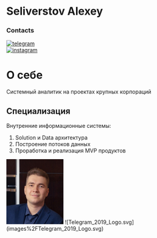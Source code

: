# Seliverstov Alexey
### Contacts
[![telegram](https://img.shields.io/badge/Telegram-2CA5E0?style=for-the-badge&logo=telegram&logoColor=white)](https://t.me/Mephodin)  
[![instagram](https://img.shields.io/badge/Instagram-E4405F?style=for-the-badge&logo=instagram&logoColor=white)](https://instagram.com/seliverstov609?igshid=NTc4MTIwNjQ2YQ==)

# О себе
Системный аналитик на проектах крупных корпораций

## Специализация
Внутренние информационные системы:
   1. Solution и Data архитектура
   2. Построение потоков данных
   3. Проработка и реализация MVP продуктов

   

<img src="images/myPhoto.jpg" width="150" height="170">
![Telegram_2019_Logo.svg](images%2FTelegram_2019_Logo.svg)